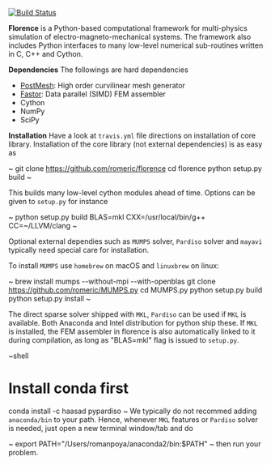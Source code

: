 [![Build Status](https://travis-ci.com/romeric/florence.svg?token=HFW6d19YsYpKDNwvtqDr&branch=master)](https://travis-ci.com/romeric/florence)

**Florence** is a Python-based computational framework for multi-physics simulation of electro-magneto-mechanical systems. The framework also includes Python interfaces to many low-level numerical sub-routines written in C, C++ and Cython.


**Dependencies**
The followings are hard dependencies
- [PostMesh](https://github.com/romeric/PostMesh):      High order curvilinear mesh generator
- [Fastor](https://github.com/romeric/Fastor):          Data parallel (SIMD) FEM assembler
- Cython
- NumPy
- SciPy

**Installation**
Have a look at `travis.yml` file directions on installation of core library. Installation of the core library (not external dependencies) is as easy as

~
git clone https://github.com/romeric/florence
cd florence
python setup.py build
~

This builds many low-level cython modules ahead of time. Options can be given to `setup.py` for instance

~
python setup.py build BLAS=mkl CXX=/usr/local/bin/g++ CC=~/LLVM/clang
~

Optional external dependies such as `MUMPS` solver, `Pardiso` solver and `mayavi` typically need special care for installation.

To install `MUMPS` use `homebrew` on macOS and `linuxbrew` on linux:

~
brew install mumps --without-mpi --with-openblas
git clone https://github.com/romeric/MUMPS.py
cd MUMPS.py
python setup.py build
python setup.py install
~

The direct sparse solver shipped with `MKL`, `Pardiso` can be used if `MKL` is available.  Both Anaconda and Intel distribution for python ship these.
If `MKL` is installed, the FEM assembler in florence is also automatically linked to it during compilation, as long as "BLAS=mkl" flag is issued to `setup.py`.

~shell
# Install conda first 
conda install -c haasad pypardiso
~
We typically do not recommed adding `anaconda/bin` to your path. Hence, whenever `MKL` features or `Pardiso` solver is needed, just open a new terminal window/tab and do

~
export PATH="/Users/romanpoya/anaconda2/bin:$PATH"
~
then run your problem.

